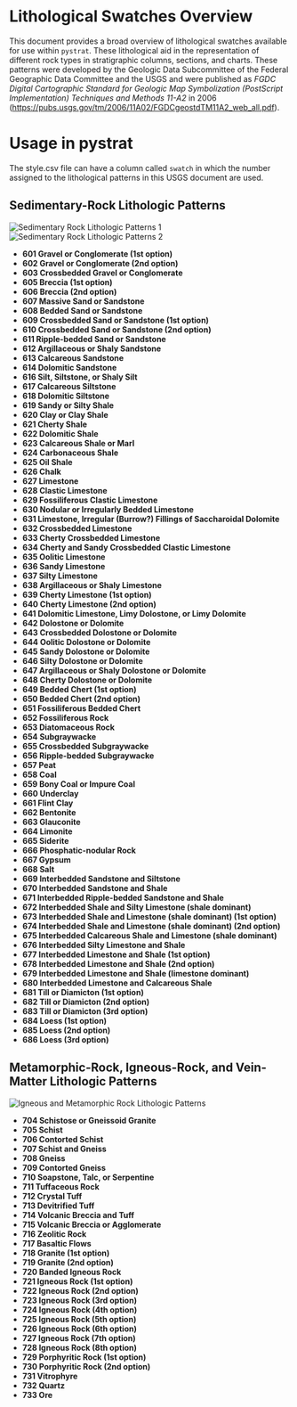 # Lithological Swatches Overview

This document provides a broad overview of lithological swatches available for use within `pystrat`. These lithological aid in the representation of different rock types in stratigraphic columns, sections, and charts. These patterns were developed by the Geologic Data Subcommittee of the Federal Geographic Data Committee and the USGS and were published as *FGDC Digital Cartographic Standard for Geologic Map Symbolization (PostScript Implementation) Techniques and Methods 11-A2* in 2006 (https://pubs.usgs.gov/tm/2006/11A02/FGDCgeostdTM11A2_web_all.pdf).

# Usage in pystrat

The style.csv file can have a column called `swatch` in which the number assigned to the lithological patterns in this USGS document are used.

## Sedimentary-Rock Lithologic Patterns

![Sedimentary Rock Lithologic Patterns 1](images/swatch_sed1.png)
![Sedimentary Rock Lithologic Patterns 2](images/swatch_sed2.png)

- **601 Gravel or Conglomerate (1st option)**
- **602 Gravel or Conglomerate (2nd option)**
- **603 Crossbedded Gravel or Conglomerate**
- **605 Breccia (1st option)**
- **606 Breccia (2nd option)**
- **607 Massive Sand or Sandstone**
- **608 Bedded Sand or Sandstone**
- **609 Crossbedded Sand or Sandstone (1st option)**
- **610 Crossbedded Sand or Sandstone (2nd option)**
- **611 Ripple-bedded Sand or Sandstone**
- **612 Argillaceous or Shaly Sandstone**
- **613 Calcareous Sandstone**
- **614 Dolomitic Sandstone**
- **616 Silt, Siltstone, or Shaly Silt**
- **617 Calcareous Siltstone**
- **618 Dolomitic Siltstone**
- **619 Sandy or Silty Shale**
- **620 Clay or Clay Shale**
- **621 Cherty Shale**
- **622 Dolomitic Shale**
- **623 Calcareous Shale or Marl**
- **624 Carbonaceous Shale**
- **625 Oil Shale**
- **626 Chalk**
- **627 Limestone**
- **628 Clastic Limestone**
- **629 Fossiliferous Clastic Limestone**
- **630 Nodular or Irregularly Bedded Limestone**
- **631 Limestone, Irregular (Burrow?) Fillings of Saccharoidal Dolomite**
- **632 Crossbedded Limestone**
- **633 Cherty Crossbedded Limestone**
- **634 Cherty and Sandy Crossbedded Clastic Limestone**
- **635 Oolitic Limestone**
- **636 Sandy Limestone**
- **637 Silty Limestone**
- **638 Argillaceous or Shaly Limestone**
- **639 Cherty Limestone (1st option)**
- **640 Cherty Limestone (2nd option)**
- **641 Dolomitic Limestone, Limy Dolostone, or Limy Dolomite**
- **642 Dolostone or Dolomite**
- **643 Crossbedded Dolostone or Dolomite**
- **644 Oolitic Dolostone or Dolomite**
- **645 Sandy Dolostone or Dolomite**
- **646 Silty Dolostone or Dolomite**
- **647 Argillaceous or Shaly Dolostone or Dolomite**
- **648 Cherty Dolostone or Dolomite**
- **649 Bedded Chert (1st option)**
- **650 Bedded Chert (2nd option)**
- **651 Fossiliferous Bedded Chert**
- **652 Fossiliferous Rock**
- **653 Diatomaceous Rock**
- **654 Subgraywacke**
- **655 Crossbedded Subgraywacke**
- **656 Ripple-bedded Subgraywacke**
- **657 Peat**
- **658 Coal**
- **659 Bony Coal or Impure Coal**
- **660 Underclay**
- **661 Flint Clay**
- **662 Bentonite**
- **663 Glauconite**
- **664 Limonite**
- **665 Siderite**
- **666 Phosphatic-nodular Rock**
- **667 Gypsum**
- **668 Salt**
- **669 Interbedded Sandstone and Siltstone**
- **670 Interbedded Sandstone and Shale**
- **671 Interbedded Ripple-bedded Sandstone and Shale**
- **672 Interbedded Shale and Silty Limestone (shale dominant)**
- **673 Interbedded Shale and Limestone (shale dominant) (1st option)**
- **674 Interbedded Shale and Limestone (shale dominant) (2nd option)**
- **675 Interbedded Calcareous Shale and Limestone (shale dominant)**
- **676 Interbedded Silty Limestone and Shale**
- **677 Interbedded Limestone and Shale (1st option)**
- **678 Interbedded Limestone and Shale (2nd option)**
- **679 Interbedded Limestone and Shale (limestone dominant)**
- **680 Interbedded Limestone and Calcareous Shale**
- **681 Till or Diamicton (1st option)**
- **682 Till or Diamicton (2nd option)**
- **683 Till or Diamicton (3rd option)**
- **684 Loess (1st option)**
- **685 Loess (2nd option)**
- **686 Loess (3rd option)**

## Metamorphic-Rock, Igneous-Rock, and Vein-Matter Lithologic Patterns

![Igneous and Metamorphic Rock Lithologic Patterns](images/swatch_ign_meta.png)

- **704 Schistose or Gneissoid Granite**
- **705 Schist**
- **706 Contorted Schist**
- **707 Schist and Gneiss**
- **708 Gneiss**
- **709 Contorted Gneiss**
- **710 Soapstone, Talc, or Serpentine**
- **711 Tuffaceous Rock**
- **712 Crystal Tuff**
- **713 Devitrified Tuff**
- **714 Volcanic Breccia and Tuff**
- **715 Volcanic Breccia or Agglomerate**
- **716 Zeolitic Rock**
- **717 Basaltic Flows**
- **718 Granite (1st option)**
- **719 Granite (2nd option)**
- **720 Banded Igneous Rock**
- **721 Igneous Rock (1st option)**
- **722 Igneous Rock (2nd option)**
- **723 Igneous Rock (3rd option)**
- **724 Igneous Rock (4th option)**
- **725 Igneous Rock (5th option)**
- **726 Igneous Rock (6th option)**
- **727 Igneous Rock (7th option)**
- **728 Igneous Rock (8th option)**
- **729 Porphyritic Rock (1st option)**
- **730 Porphyritic Rock (2nd option)**
- **731 Vitrophyre**
- **732 Quartz**
- **733 Ore**

